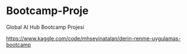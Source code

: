 # Bootcamp-Proje
Global AI Hub Bootcamp Projesi




https://www.kaggle.com/code/mhseyinatalan/derin-renme-uygulamas-bootcamp
